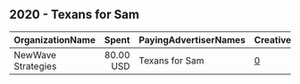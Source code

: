 ## 2020 - Texans for Sam 
|OrganizationName|Spent|PayingAdvertiserNames|CreativeUrls|Impressions|Genders|AgeBrackets|CountryCodes|BillingAddresses|CandidateBallotInformation|
|:---|---:|:---|:---|---:|:---|:---|:---|:---|:---|
|NewWave Strategies|80.00 USD|Texans for Sam|[0](https://www.snap.com/political-ads/asset/55b705547096238f4df6fe0d09d4c15bf6a7743c1e31cb2202a26362de017be2?mediaType=png)|31,538||18+|united states|US|Sam Hatton|
